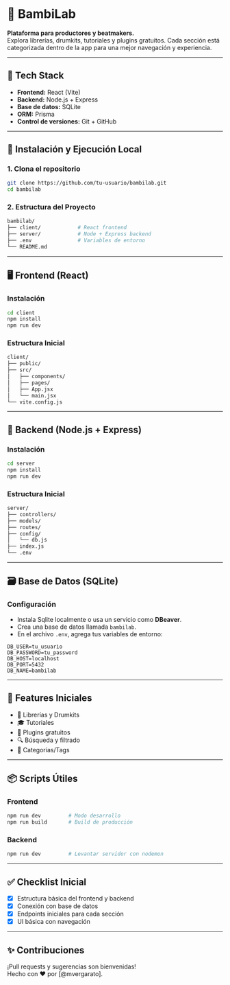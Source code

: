 # 🐰 BambiLab

**Plataforma para productores y beatmakers.**  
Explora librerías, drumkits, tutoriales y plugins gratuitos. Cada sección está categorizada dentro de la app para una mejor navegación y experiencia.

---

## 🧱 Tech Stack

- **Frontend:** React (Vite)  
- **Backend:** Node.js + Express  
- **Base de datos:** SQLite  
- **ORM:** Prisma  
- **Control de versiones:** Git + GitHub

---

## 🚀 Instalación y Ejecución Local

### 1. Clona el repositorio

```bash
git clone https://github.com/tu-usuario/bambilab.git
cd bambilab
```

### 2. Estructura del Proyecto

```bash
bambilab/
├── client/            # React frontend
├── server/            # Node + Express backend
├── .env               # Variables de entorno
└── README.md
```

---

## 🖥️ Frontend (React)

### Instalación

```bash
cd client
npm install
npm run dev
```

### Estructura Inicial

```bash
client/
├── public/
├── src/
│   ├── components/
│   ├── pages/
│   ├── App.jsx
│   └── main.jsx
└── vite.config.js
```

---

## 🔧 Backend (Node.js + Express)

### Instalación

```bash
cd server
npm install
npm run dev
```

### Estructura Inicial

```bash
server/
├── controllers/
├── models/
├── routes/
├── config/
│   └── db.js
├── index.js
└── .env
```

---

## 🗃️ Base de Datos (SQLite)

### Configuración

- Instala Sqlite localmente o usa un servicio como **DBeaver**.
- Crea una base de datos llamada `bambilab`.
- En el archivo `.env`, agrega tus variables de entorno:

```env
DB_USER=tu_usuario
DB_PASSWORD=tu_password
DB_HOST=localhost
DB_PORT=5432
DB_NAME=bambilab
```

---

## 🔮 Features Iniciales

- 🥁 Librerías y Drumkits  
- 🎓 Tutoriales  
- 🧩 Plugins gratuitos  
- 🔍 Búsqueda y filtrado  
- 📂 Categorías/Tags  

---

## 📦 Scripts Útiles

### Frontend

```bash
npm run dev         # Modo desarrollo
npm run build       # Build de producción
```

### Backend

```bash
npm run dev         # Levantar servidor con nodemon
```

---

## ✅ Checklist Inicial

- [x] Estructura básica del frontend y backend  
- [x] Conexión con base de datos  
- [x] Endpoints iniciales para cada sección  
- [x] UI básica con navegación  

---

## ✨ Contribuciones

¡Pull requests y sugerencias son bienvenidas!  
Hecho con ❤️ por [@mvergarato].
